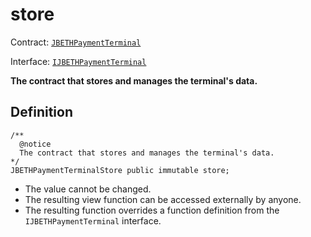# store

Contract: [`JBETHPaymentTerminal`](../)​‌

Interface: [`IJBETHPaymentTerminal`](../../../../../interfaces/ijbethterminalof.md)

**The contract that stores and manages the terminal's data.**

## Definition

```solidity
/**
  @notice 
  The contract that stores and manages the terminal's data.
*/
JBETHPaymentTerminalStore public immutable store;
```

* The value cannot be changed.
* The resulting view function can be accessed externally by anyone.
* The resulting function overrides a function definition from the `IJBETHPaymentTerminal` interface.
